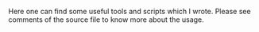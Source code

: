 Here one can find some useful tools and scripts which I wrote. Please see comments of the source file to know more about the usage.
